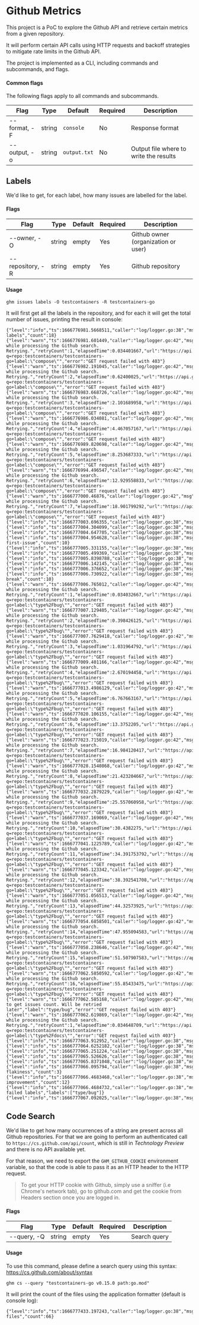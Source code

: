 # Github Metrics

This project is a PoC to explore the Github API and retrieve certain metrics from a given repository.

It will perform certain API calls using HTTP requests and backoff strategies to mitigate rate limits in the Github API.

The project is implemented as a CLI, including commands and subcommands, and flags.

#### Common flags

The following flags apply to all commands and subcommands.

| Flag | Type | Default | Required | Description |
| ---- | ---- | ------- | -------- | ----------- |
| --format, -F | string | `console` | No | Response format |
| --output, -o | string | `output.txt` | No | Output file where to write the results |

## Labels

We'd like to get, for each label, how many issues are labelled for the label.

#### Flags

| Flag | Type | Default | Required | Description |
| ---- | ---- | ------- | -------- | ----------- |
| --owner, -O | string | empty | Yes | Github owner (organization or user) |
| --repository, -R | string | empty | Yes | Github repository |

#### Usage

```shell
ghm issues labels -O testcontainers -R testcontainers-go
```

It will first get all the labels in the repository, and for each it will get the total number of issues, printing the result in console:

```
{"level":"info","ts":1666776981.5668511,"caller":"log/logger.go:38","msg":"Processing labels","count":18}
{"level":"warn","ts":1666776981.601449,"caller":"log/logger.go:42","msg":"error while processing the Github search. Retrying.","retryCount":1,"elapsedTime":0.034401667,"url":"https://api.github.com/search/issues?q=repo:testcontainers/testcontainers-go+label:\"compose\"","error":"GET request failed with 403"}
{"level":"warn","ts":1666776982.191045,"caller":"log/logger.go:42","msg":"error while processing the Github search. Retrying.","retryCount":2,"elapsedTime":0.62400025,"url":"https://api.github.com/search/issues?q=repo:testcontainers/testcontainers-go+label:\"compose\"","error":"GET request failed with 403"}
{"level":"warn","ts":1666776983.668726,"caller":"log/logger.go:42","msg":"error while processing the Github search. Retrying.","retryCount":3,"elapsedTime":2.101689958,"url":"https://api.github.com/search/issues?q=repo:testcontainers/testcontainers-go+label:\"compose\"","error":"GET request failed with 403"}
{"level":"warn","ts":1666776986.034081,"caller":"log/logger.go:42","msg":"error while processing the Github search. Retrying.","retryCount":4,"elapsedTime":4.467057167,"url":"https://api.github.com/search/issues?q=repo:testcontainers/testcontainers-go+label:\"compose\"","error":"GET request failed with 403"}
{"level":"warn","ts":1666776989.820698,"caller":"log/logger.go:42","msg":"error while processing the Github search. Retrying.","retryCount":5,"elapsedTime":8.253687333,"url":"https://api.github.com/search/issues?q=repo:testcontainers/testcontainers-go+label:\"compose\"","error":"GET request failed with 403"}
{"level":"warn","ts":1666776994.496547,"caller":"log/logger.go:42","msg":"error while processing the Github search. Retrying.","retryCount":6,"elapsedTime":12.929558833,"url":"https://api.github.com/search/issues?q=repo:testcontainers/testcontainers-go+label:\"compose\"","error":"GET request failed with 403"}
{"level":"warn","ts":1666777000.46876,"caller":"log/logger.go:42","msg":"error while processing the Github search. Retrying.","retryCount":7,"elapsedTime":18.901799292,"url":"https://api.github.com/search/issues?q=repo:testcontainers/testcontainers-go+label:\"compose\"","error":"GET request failed with 403"}
{"level":"info","ts":1666777003.696355,"caller":"log/logger.go:38","msg":"compose","count":12}
{"level":"info","ts":1666777004.304099,"caller":"log/logger.go:38","msg":"dependencies","count":99}
{"level":"info","ts":1666777004.647705,"caller":"log/logger.go:38","msg":"go","count":10}
{"level":"info","ts":1666777004.954628,"caller":"log/logger.go:38","msg":"good-first-issue","count":10}
{"level":"info","ts":1666777005.331155,"caller":"log/logger.go:38","msg":"hacktoberfest","count":15}
{"level":"info","ts":1666777005.499369,"caller":"log/logger.go:38","msg":"os/mac","count":0}
{"level":"info","ts":1666777005.8398788,"caller":"log/logger.go:38","msg":"os/windows","count":2}
{"level":"info","ts":1666777006.142145,"caller":"log/logger.go:38","msg":"podman","count":7}
{"level":"info","ts":1666777006.376652,"caller":"log/logger.go:38","msg":"python","count":1}
{"level":"info","ts":1666777006.730922,"caller":"log/logger.go:38","msg":"type/bc-break","count":10}
{"level":"warn","ts":1666777006.765012,"caller":"log/logger.go:42","msg":"error while processing the Github search. Retrying.","retryCount":1,"elapsedTime":0.034032667,"url":"https://api.github.com/search/issues?q=repo:testcontainers/testcontainers-go+label:\"type%2Fbug\"","error":"GET request failed with 403"}
{"level":"warn","ts":1666777007.129405,"caller":"log/logger.go:42","msg":"error while processing the Github search. Retrying.","retryCount":2,"elapsedTime":0.398426125,"url":"https://api.github.com/search/issues?q=repo:testcontainers/testcontainers-go+label:\"type%2Fbug\"","error":"GET request failed with 403"}
{"level":"warn","ts":1666777007.7629418,"caller":"log/logger.go:42","msg":"error while processing the Github search. Retrying.","retryCount":3,"elapsedTime":1.031964792,"url":"https://api.github.com/search/issues?q=repo:testcontainers/testcontainers-go+label:\"type%2Fbug\"","error":"GET request failed with 403"}
{"level":"warn","ts":1666777009.401166,"caller":"log/logger.go:42","msg":"error while processing the Github search. Retrying.","retryCount":4,"elapsedTime":2.670194458,"url":"https://api.github.com/search/issues?q=repo:testcontainers/testcontainers-go+label:\"type%2Fbug\"","error":"GET request failed with 403"}
{"level":"warn","ts":1666777013.4986129,"caller":"log/logger.go:42","msg":"error while processing the Github search. Retrying.","retryCount":5,"elapsedTime":6.767663167,"url":"https://api.github.com/search/issues?q=repo:testcontainers/testcontainers-go+label:\"type%2Fbug\"","error":"GET request failed with 403"}
{"level":"warn","ts":1666777020.106155,"caller":"log/logger.go:42","msg":"error while processing the Github search. Retrying.","retryCount":6,"elapsedTime":13.3752205,"url":"https://api.github.com/search/issues?q=repo:testcontainers/testcontainers-go+label:\"type%2Fbug\"","error":"GET request failed with 403"}
{"level":"warn","ts":1666777023.715019,"caller":"log/logger.go:42","msg":"error while processing the Github search. Retrying.","retryCount":7,"elapsedTime":16.984120417,"url":"https://api.github.com/search/issues?q=repo:testcontainers/testcontainers-go+label:\"type%2Fbug\"","error":"GET request failed with 403"}
{"level":"warn","ts":1666777028.1540868,"caller":"log/logger.go:42","msg":"error while processing the Github search. Retrying.","retryCount":8,"elapsedTime":21.423204667,"url":"https://api.github.com/search/issues?q=repo:testcontainers/testcontainers-go+label:\"type%2Fbug\"","error":"GET request failed with 403"}
{"level":"warn","ts":1666777032.2879229,"caller":"log/logger.go:42","msg":"error while processing the Github search. Retrying.","retryCount":9,"elapsedTime":25.557060958,"url":"https://api.github.com/search/issues?q=repo:testcontainers/testcontainers-go+label:\"type%2Fbug\"","error":"GET request failed with 403"}
{"level":"warn","ts":1666777037.169069,"caller":"log/logger.go:42","msg":"error while processing the Github search. Retrying.","retryCount":10,"elapsedTime":30.4382275,"url":"https://api.github.com/search/issues?q=repo:testcontainers/testcontainers-go+label:\"type%2Fbug\"","error":"GET request failed with 403"}
{"level":"warn","ts":1666777041.1225789,"caller":"log/logger.go:42","msg":"error while processing the Github search. Retrying.","retryCount":11,"elapsedTime":34.391753792,"url":"https://api.github.com/search/issues?q=repo:testcontainers/testcontainers-go+label:\"type%2Fbug\"","error":"GET request failed with 403"}
{"level":"warn","ts":1666777045.123342,"caller":"log/logger.go:42","msg":"error while processing the Github search. Retrying.","retryCount":12,"elapsedTime":38.392541708,"url":"https://api.github.com/search/issues?q=repo:testcontainers/testcontainers-go+label:\"type%2Fbug\"","error":"GET request failed with 403"}
{"level":"warn","ts":1666777051.056513,"caller":"log/logger.go:42","msg":"error while processing the Github search. Retrying.","retryCount":13,"elapsedTime":44.32573925,"url":"https://api.github.com/search/issues?q=repo:testcontainers/testcontainers-go+label:\"type%2Fbug\"","error":"GET request failed with 403"}
{"level":"warn","ts":1666777054.6858501,"caller":"log/logger.go:42","msg":"error while processing the Github search. Retrying.","retryCount":14,"elapsedTime":47.955094583,"url":"https://api.github.com/search/issues?q=repo:testcontainers/testcontainers-go+label:\"type%2Fbug\"","error":"GET request failed with 403"}
{"level":"warn","ts":1666777058.238646,"caller":"log/logger.go:42","msg":"error while processing the Github search. Retrying.","retryCount":15,"elapsedTime":51.507907583,"url":"https://api.github.com/search/issues?q=repo:testcontainers/testcontainers-go+label:\"type%2Fbug\"","error":"GET request failed with 403"}
{"level":"warn","ts":1666777062.5850592,"caller":"log/logger.go:42","msg":"error while processing the Github search. Retrying.","retryCount":16,"elapsedTime":55.85433475,"url":"https://api.github.com/search/issues?q=repo:testcontainers/testcontainers-go+label:\"type%2Fbug\"","error":"GET request failed with 403"}
{"level":"warn","ts":1666777062.585168,"caller":"log/logger.go:42","msg":"failed to get issues count. Will be retried later","label":"type/bug","error":"GET request failed with 403"}
{"level":"warn","ts":1666777062.619869,"caller":"log/logger.go:42","msg":"error while processing the Github search. Retrying.","retryCount":1,"elapsedTime":0.034648709,"url":"https://api.github.com/search/issues?q=repo:testcontainers/testcontainers-go+label:\"type%2Fdocs\"","error":"GET request failed with 403"}
{"level":"info","ts":1666777063.912952,"caller":"log/logger.go:38","msg":"type/docs","count":36}
{"level":"info","ts":1666777064.6252182,"caller":"log/logger.go:38","msg":"type/feature","count":62}
{"level":"info","ts":1666777065.251224,"caller":"log/logger.go:38","msg":"type/housekeeping","count":46}
{"level":"info","ts":1666777065.526626,"caller":"log/logger.go:38","msg":"type/question","count":6}
{"level":"info","ts":1666777065.8371048,"caller":"log/logger.go:38","msg":"type/security","count":5}
{"level":"info","ts":1666777066.095794,"caller":"log/logger.go:38","msg":"type/test-flakiness","count":3}
{"level":"info","ts":1666777066.4683468,"caller":"log/logger.go:38","msg":"type/test-improvement","count":12}
{"level":"info","ts":1666777066.4684732,"caller":"log/logger.go:38","msg":"Retrying failed labels","labels":["type/bug"]}
{"level":"info","ts":1666777067.092025,"caller":"log/logger.go:38","msg":"type/bug","count":39}
```

## Code Search

We'd like to get how many occurrences of a string are present across all Github repositories. For that we are going to perform an authenticated call to `https://cs.github.com/api/count`, which is still in _Technology Preview_ and there is no API available yet.

For that reason, we need to export the `GHM_GITHUB_COOKIE` environment variable, so that the code is able to pass it as an HTTP header to the HTTP request.

> To get your HTTP cookie with Github, simply use a sniffer (i.e Chrome's network tab), go to github.com and get the cookie from Headers section once you are logged in.

#### Flags

| Flag | Type | Default | Required | Description |
| ---- | ---- | ------- | -------- | ----------- |
| --query, -Q | string | empty | Yes | Search query |

#### Usage

To use this command, please define a search query using this syntax: https://cs.github.com/about/syntax 

```shell
ghm cs --query "testcontainers-go v0.15.0 path:go.mod"
```

It will print the count of the files using the application formatter (default is console log):

```
{"level":"info","ts":1666777433.197243,"caller":"log/logger.go:38","msg":"Total files","count":66}
```

